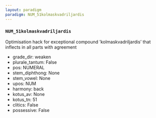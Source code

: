 ```yaml
---
layout: paradigm
paradigm: NUM_51kolmaskvadriljardis
---
```

### ` NUM_51kolmaskvadriljardis `

Optimisation hack for exceptional compound ’kolmaskvadriljardis’ that inflects in all parts with agreement
* grade_dir: weaken
* plurale_tantum: False
* pos: NUMERAL
* stem_diphthong: None
* stem_vowel: None
* upos: NUM
* harmony: back
* kotus_av: None
* kotus_tn: 51
* clitics: False
* possessive: False
